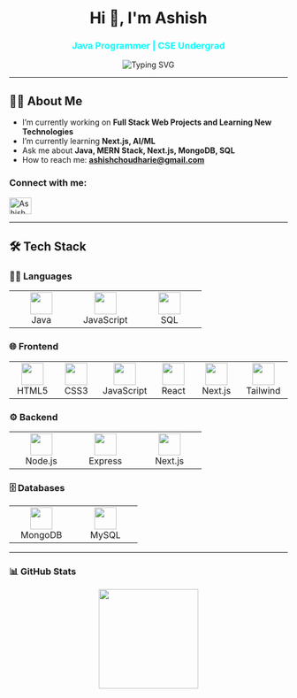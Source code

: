 <h1 align="center">Hi 👋, I'm Ashish</h1>
<h3 align="center"><span style="color: cyan;">Java Programmer | CSE Undergrad</span></h3>

<p align="center">
  <img src="https://readme-typing-svg.demolab.com?font=Fira+Code&size=22&pause=1000&color=1976d2&center=true&vCenter=true&width=435&lines=Full+Stack+Web+Developer;" alt="Typing SVG" />
</p>

---

## 🧑‍💻 About Me

-  I’m currently working on **Full Stack Web Projects and Learning New Technologies**
-  I’m currently learning **Next.js, AI/ML**
-  Ask me about **Java, MERN Stack, Next.js, MongoDB, SQL**
-  How to reach me: **ashishchoudharie@gmail.com**

<h3 align="left">Connect with me:</h3>
<p align="left">
  <a href="https://linkedin.com/in/aashish-choudhari" target="blank">
    <img align="center" src="https://raw.githubusercontent.com/rahuldkjain/github-profile-readme-generator/master/src/images/icons/Social/linked-in-alt.svg" alt="Ashish" height="30" width="40" />
  </a>
</p>

---

## 🛠️ Tech Stack

### 👨‍💻 Languages

<table>
  <tr>
    <td align="center" width="100">
      <img src="https://cdn.jsdelivr.net/gh/devicons/devicon/icons/java/java-original.svg" width="40"/><br>Java
    </td>
    <td align="center" width="100">
      <img src="https://img.icons8.com/color/48/000000/javascript--v1.png" width="40"/><br>JavaScript
    </td>
    <td align="center" width="100">
      <img src="https://cdn.jsdelivr.net/gh/devicons/devicon/icons/mysql/mysql-original.svg" width="40"/><br>SQL
    </td>
  </tr>
</table>

### 🌐 Frontend

<table>
  <tr>
    <td align="center" width="100">
      <img src="https://cdn.jsdelivr.net/gh/devicons/devicon/icons/html5/html5-original.svg" width="40"/><br>HTML5
    </td>
    <td align="center" width="100">
      <img src="https://cdn.jsdelivr.net/gh/devicons/devicon/icons/css3/css3-original.svg" width="40"/><br>CSS3
    </td>
    <td align="center" width="100">
      <img src="https://img.icons8.com/color/48/000000/javascript--v1.png" width="40"/><br>JavaScript
    </td>
    <td align="center" width="100">
      <img src="https://cdn.jsdelivr.net/gh/devicons/devicon/icons/react/react-original.svg" width="40"/><br>React
    </td>
    <td align="center" width="100">
      <img src="https://cdn.jsdelivr.net/gh/devicons/devicon/icons/nextjs/nextjs-original.svg" width="40"/><br>Next.js
    </td>
    <td align="center" width="100">
      <img src="https://img.icons8.com/color/48/000000/tailwind_css.png" width="40"/><br>Tailwind
    </td>
  </tr>
</table>

### ⚙️ Backend

<table>
  <tr>
    <td align="center" width="100">
      <img src="https://cdn.jsdelivr.net/gh/devicons/devicon/icons/nodejs/nodejs-original.svg" width="40"/><br>Node.js
    </td>
    <td align="center" width="100">
      <img src="https://img.icons8.com/?size=512&id=SDVmtZ6VBGXt&format=png" width="40"/><br>Express
    </td>
    <td align="center" width="100">
      <img src="https://cdn.jsdelivr.net/gh/devicons/devicon/icons/nextjs/nextjs-original.svg" width="40"/><br>Next.js
    </td>
  </tr>
</table>

### 🗄️ Databases

<table>
  <tr>
    <td align="center" width="100">
      <img src="https://cdn.jsdelivr.net/gh/devicons/devicon/icons/mongodb/mongodb-original.svg" width="40"/><br>MongoDB
    </td>
    <td align="center" width="100">
      <img src="https://cdn.jsdelivr.net/gh/devicons/devicon/icons/mysql/mysql-original.svg" width="40"/><br>MySQL
    </td>
  </tr>
</table>

---

### 📊 GitHub Stats

<p align="center">
  <img src="https://github-readme-stats.vercel.app/api/top-langs/?username=ashish-choudhari-git&layout=compact&theme=tokyonight" height="180" />
</p>

